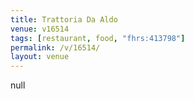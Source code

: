 ```yaml
---
title: Trattoria Da Aldo
venue: v16514
tags: [restaurant, food, "fhrs:413798"]
permalink: /v/16514/
layout: venue
---
```

null
